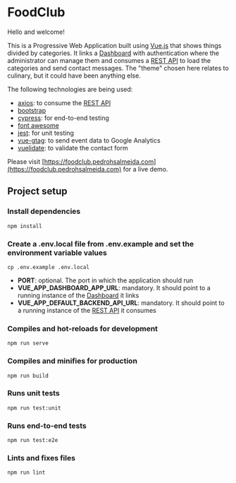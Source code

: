 # FoodClub

Hello and welcome!

This is a Progressive Web Application built using [Vue.js](https://vuejs.org/) that shows things divided by categories. It links a [Dashboard](https://github.com/pedro1191/my-products-dashboard-vue) with authentication where the administrator can manage them and consumes a [REST API](https://github.com/pedro1191/my-products-rest) to load the categories and send contact messages. The "theme" chosen here relates to culinary, but it could have been anything else.

The following technologies are being used:
- [axios](https://github.com/axios/axios): to consume the [REST API](https://github.com/pedro1191/my-products-rest)
- [bootstrap](https://getbootstrap.com/)
- [cypress](https://www.cypress.io/): for end-to-end testing
- [font awesome](https://fontawesome.com/)
- [jest](https://jestjs.io/): for unit testing
- [vue-gtag](https://github.com/MatteoGabriele/vue-gtag): to send event data to Google Analytics
- [vuelidate](https://github.com/vuelidate/vuelidate): to validate the contact form

Please visit [https://foodclub.pedrohsalmeida.com](https://foodclub.pedrohsalmeida.com) for a live demo.

## Project setup
### Install dependencies
```
npm install
```

### Create a **.env.local** file from **.env.example** and set the environment variable values
```
cp .env.example .env.local
```

- **PORT**: optional. The port in which the application should run
- **VUE_APP_DASHBOARD_APP_URL**: mandatory. It should point to a running instance of the [Dashboard](https://github.com/pedro1191/my-products-dashboard-vue) it links
- **VUE_APP_DEFAULT_BACKEND_API_URL**: mandatory. It should point to a running instance of the [REST API](https://github.com/pedro1191/my-products-rest) it consumes

### Compiles and hot-reloads for development
```
npm run serve
```

### Compiles and minifies for production
```
npm run build
```

### Runs unit tests
```
npm run test:unit
```

### Runs end-to-end tests
```
npm run test:e2e
```

### Lints and fixes files
```
npm run lint
```